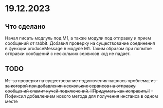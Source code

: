 # 19.12.2023
## Что сделано
Начал писать модлуль под M1, а также модули под отправку и прием сообщений от rabbit. Добавил проверку на существование соединения в функции produceMessage в модуле M1.
Таким образом при попытке отправки сообщений с нескольких сервисов код не падает.

## TODO
~~Из-за проверки на существование подключения нашлась проблема, из-за которой при добавлении нескольких сервисов на отправку сообщений спамит кучей подключений. !!Придумать как исправить!!~~ - Пофиксил добавлением нового метода для получения инстанса в одном месте